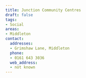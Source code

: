 ```yaml
---
title: Junction Community Centres
draft: false
tags:
- Social
areas:
- Middleton
contact:
  addresses:
  - Grimshaw Lane, Middleton
  phone:
  - 0161 643 3036
  web_address:
  - not known
---
```


